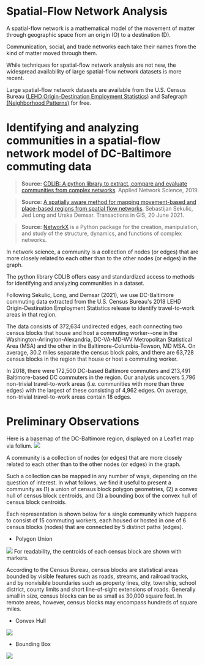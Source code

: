 # Spatial-Flow Network Analysis

A spatial-flow network is a mathematical model of the movement of matter through geographic space from an origin (O) to a destination (D).

Communication, social, and trade networks each take their names from the kind of matter moved through them.

While techniques for spatial-flow network analysis are not new, the widespread availability of large spatial-flow network datasets is more recent.

Large spatial-flow network datasets are available from the U.S. Census Bureau [(LEHD Origin-Destination Employment Statistics)](https://lehd.ces.census.gov/data/#lodes) and Safegraph [(Neighborhood Patterns)](https://www.safegraph.com/neighborhood-patterns) for free.

# Identifying and analyzing communities in a spatial-flow network model of DC-Baltimore commuting data 

> **Source:** [CDLIB: A python library to extract, compare and evaluate communities from complex networks](https://doi.org/10.1007/s41109-019-0165-9). Applied Network Science, 2019.

> **Source:** [A spatially aware method for mapping movement-based and place-based regions from spatial flow networks](https://onlinelibrary.wiley.com/doi/full/10.1111/tgis.12772). Sebastijan Sekulic, Jed Long and Urska Demsar. Transactions in GIS, 20 June 2021.

> **Source:** [NetworkX](https://networkx.org/) is a Python package for the creation, manipulation, and study of the structure, dynamics, and functions of complex networks.

In network science, a community is a collection of nodes (or edges) that are more closely related to each other than to the other nodes (or edges) in the graph.

The python library CDLIB offers easy and standardized access to methods for identifying and analyzing communities in a dataset.  

Following Sekulic, Long, and Demsar (2021), we use DC-Baltimore commuting data extracted from the U.S. Census Bureau's 2018 LEHD Origin-Destination Employment Statistics release to identify travel-to-work areas in that region.  

The data consists of 372,634 undirected edges, each connecting two census blocks that house and host a commuting worker--one in the Washington-Arlington-Alexandria, DC-VA-MD-WV Metropolitan Statistical Area (MSA) and the other in the Baltimore-Columbia-Towson, MD MSA.  On average, 30.2 miles separate the census block pairs, and there are 63,728 census blocks in the region that house or host a commuting worker.  

In 2018, there were 172,500 DC-based Baltimore commuters and 213,491 Baltimore-based DC commuters in the region.  Our analysis uncovers 5,796 non-trivial travel-to-work areas (i.e. communities with more than three edges) with the largest of these consisting of 4,962 edges.  On average, non-trivial travel-to-work areas contain 18 edges.

# Preliminary Observations
Here is a basemap of the DC-Baltimore region, displayed on a Leaflet map via folium.
![](https://i.ibb.co/T2wBSpN/basemap.png)

A community is a collection of nodes (or edges) that are more closely related to each other than to the other nodes (or edges) in the graph.  

Such a collection can be mapped in any number of ways, depending on the question of interest.  In what follows, we find it useful to present a community as (1) a union of census block polygon geometries, (2) a convex hull of census block centroids, and (3) a bounding box of the convex hull of census block centroids.  

Each representation is shown below for a single community which happens to consist of 15 commuting workers, each housed or hosted in one of 6 census blocks (nodes) that are connected by 5 distinct paths (edges).

* Polygon Union

![](https://i.ibb.co/KNdBwM5/basemap-blocks.png)
For readability, the centroids of each census block are shown with markers.  

According to the Census Bureau, census blocks are statistical areas bounded by visible features such as roads, streams, and railroad tracks, and by nonvisible boundaries such as property lines, city, township, school district, county limits and short line-of-sight extensions of roads.  Generally small in size, census blocks can be as small as 30,000 square feet.  In remote areas, however, census blocks may encompass hundreds of square miles.
 
* Convex Hull

![](https://i.ibb.co/fNtb3GX/basemap-convexhull.png)
 
* Bounding Box

![](https://i.ibb.co/pWkrbJc/basemap-envelope.png)
